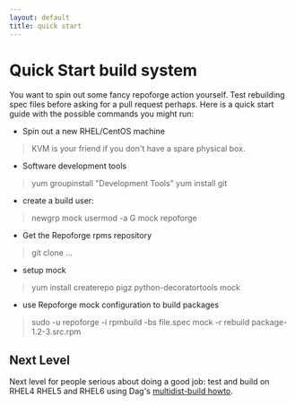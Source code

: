 ```yaml
---
layout: default
title: quick start
---
```

# Quick Start build system

You want to spin out some fancy repoforge action yourself.  Test rebuilding spec files before asking for a pull request perhaps.  Here is a quick start guide with the possible commands you might run:

* Spin out a new RHEL/CentOS machine

> KVM is your friend if you don't have a spare physical box.

* Software development tools

>
>    yum groupinstall "Development Tools"
>    yum install git

* create a build user:  

>
>    newgrp mock
>    usermod -a G mock repoforge

* Get the Repoforge rpms repository

>
>    git clone ...

* setup mock

>
>    yum install createrepo pigz python-decoratortools mock

* use Repoforge mock configuration to build packages

>
>    sudo -u repoforge -i
>    rpmbuild -bs file.spec
>    mock -r <configfile> rebuild package-1.2-3.src.rpm


## Next Level

Next level for people serious about doing a good job:  test and build on RHEL4 RHEL5 and RHEL6 using Dag's [multidist-build howto](/package/multidist-system).
